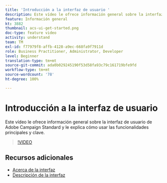 ```yaml
---
title: 'Introducción a la interfaz de usuario '
description: Este vídeo le ofrece información general sobre la interfaz de usuario de Adobe Campaign Standard, así como sobre las funcionalidades principales y clave.
feature: Información general
kt: 3882
thumbnail: acs-ui-get-started.png
doc-type: feature video
activity: understand
team: TM
exl-id: f77979f8-affb-4128-a9ec-668fa9f7911d
role: Business Practitioner, Administrator, Developer
level: Beginner
translation-type: tm+mt
source-git-commit: ada0b029245190f53d58fa93c79c161719bfe9fd
workflow-type: tm+mt
source-wordcount: '78'
ht-degree: 100%

---
```


# Introducción a la interfaz de usuario

Este vídeo le ofrece información general sobre la interfaz de usuario de Adobe Campaign Standard y le explica cómo usar las funcionalidades principales y clave.

>[!VIDEO](https://video.tv.adobe.com/v/18469?quality=12)

## Recursos adicionales

* [Acerca de la interfaz](https://experienceleague.adobe.com/docs/campaign-standard/using/getting-started/discovering-the-interface/about-the-interface.html?lang=es)
* [Descripción de la interfaz](https://experienceleague.adobe.com/docs/campaign-standard/using/getting-started/discovering-the-interface/interface-description.html?lang=es)
